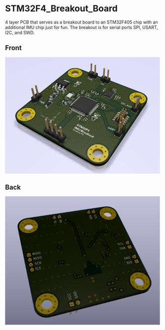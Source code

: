 # STM32F4_Breakout_Board
4 layer PCB that serves as a breakout board to an STM32F405 chip with an additional IMU chip just for fun. The breakout is for serial ports SPI, USART, I2C, and SWD.

## Front
![3D Model of the board](https://github.com/PhilCarPi/STM32F4_Breakout_Board/blob/master/Images/3D_model.png)
## Back
![3D Model of the board](https://github.com/PhilCarPi/STM32F4_Breakout_Board/blob/master/Images/3D_model_back.png)
